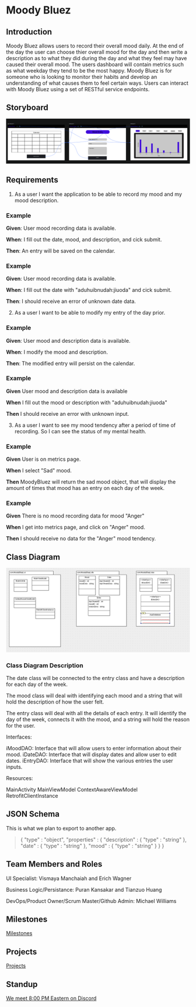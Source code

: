 # Moody Bluez

## Introduction

Moody Bluez allows users to record their overall mood daily. At the end of the day the user can choose thier overall mood for the day and then write a description as to what they did during the day and what they feel may have caused their overall mood. The users dashboard will contain metrics such as what weekday they tend to be the most happy. Moody Bluez is for someone who is looking to monitor their habits and develop an understanding of what causes them to feel certain ways. Users can interact with Moody Bluez using a set of RESTful service endpoints.

## Storyboard

![storyboard](ReadmeAssets/storyboard.png)

## Requirements

1. As a user I want the application to be able to record my mood and my mood description.

### Example

**Given**: User mood recording data is available.

**When**: I fill out the date, mood, and description, and cick submit.

**Then**: An entry will be saved on the calendar.

### Example

**Given**: User mood recording data is available.

**When**: I fill out the date with "aduhuibnudah:jiuoda" and cick submit.

**Then**: I should receive an error of unknown date data.

2. As a user I want to be able to modify my entry of the day prior.

### Example

**Given**: User mood and description data is available.  

**When**: I modify the mood and description.

**Then**: The modified entry will persist on the calendar.

### Example

**Given** User mood and description data is available 

**When** I fill out the mood or description with "aduhuibnudah:jiuoda"

**Then** I should receive an error with unknown input.

3. As a user I want to see my mood tendency after a period of time of recording. So I can see the status of my mental health.

### Example

**Given** User is on metrics page. 

**When** I select "Sad" mood.

**Then** MoodyBluez will return the sad mood object, that will display the amount of times that mood has an entry on each day of the week.

### Example

**Given** There is no mood recording data for mood "Anger"

**When** I get into metrics page, and click on "Anger" mood.

**Then** I should receive no data for the "Anger" mood tendency.

## Class Diagram

![classdiagram](ReadmeAssets/MoodyBluezClassDiagram.PNG)


### Class Diagram Description

The date class will be connected to the entry class and have a description for each day of the week. 

The mood class will deal with identifying each mood and a string that will hold the description of how the user felt. 

The entry class will deal with all the details of each entry. It will identify the day of the week, connects it with the mood, and a string will hold the reason for the user.

Interfaces:

iMoodDAO: Interface that will allow users to enter information about their mood.
iDateDAO: Interface that will display dates and allow user to edit dates.
iEntryDAO: Interface that will show the various entries the user inputs.

Resources:

MainActivity
MainViewModel
ContextAwareViewModel
RetrofitClientInstance

## JSON Schema

This is what we plan to export to another app.

> {
>  "type" : "object",
>  "properties" : {
>    "description" : {
>      "type" : "string"
>    },
>    "date" : {
>      "type" : "string"
>    },
>    "mood" : {
>      "type" : "string"
>    }
>  }
> }

## Team Members and Roles 

UI Specialist: Vismaya Manchaiah and Erich Wagner

Business Logic/Persistance: Puran Kansakar and Tianzuo Huang

DevOps/Product Owner/Scrum Master/Github Admin: Michael Williams

## Milestones

[Milestones](https://github.com/mikeal200/MoodyBluez/milestones)

## Projects

[Projects](https://github.com/mikeal200/MoodyBluez/projects)

## Standup

[We meet 8:00 PM Eastern on Discord](https://discord.gg/N6qNra5f36)
